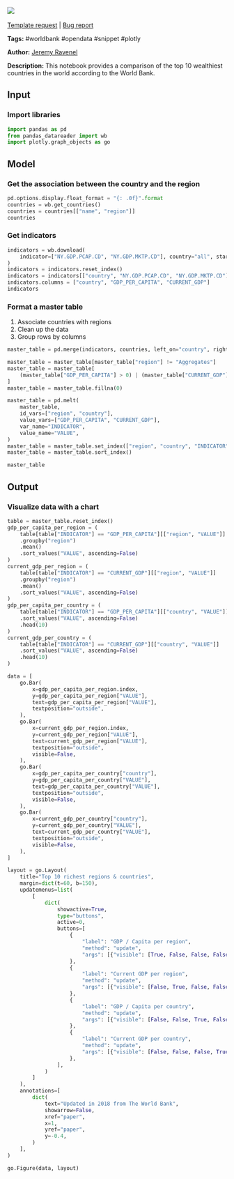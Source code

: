 <a href="https://app.naas.ai/user-redirect/naas/downloader?url=https://raw.githubusercontent.com/jupyter-naas/awesome-notebooks/master/WorldBank/WorldBank_Richest_countries_top10.ipynb" target="_parent"><img src="https://naasai-public.s3.eu-west-3.amazonaws.com/open_in_naas.svg"/></a><br><br><a href="https://github.com/jupyter-naas/awesome-notebooks/issues/new?assignees=&labels=&template=template-request.md&title=Tool+-+Action+of+the+notebook+">Template request</a> | <a href="https://github.com/jupyter-naas/awesome-notebooks/issues/new?assignees=&labels=bug&template=bug_report.md&title=WorldBank+-+Richest+countries+top10:+Error+short+description">Bug report</a>

**Tags:** #worldbank #opendata #snippet #plotly

**Author:** [Jeremy Ravenel](https://www.linkedin.com/in/ACoAAAJHE7sB5OxuKHuzguZ9L6lfDHqw--cdnJg/)

**Description:** This notebook provides a comparison of the top 10 wealthiest countries in the world according to the World Bank.

## Input

### Import libraries


```python
import pandas as pd
from pandas_datareader import wb
import plotly.graph_objects as go
```

## Model

### Get the association between the country and the region


```python
pd.options.display.float_format = "{: .0f}".format
countries = wb.get_countries()
countries = countries[["name", "region"]]
countries
```

### Get indicators



```python
indicators = wb.download(
    indicator=["NY.GDP.PCAP.CD", "NY.GDP.MKTP.CD"], country="all", start=2018, end=2018
)
indicators = indicators.reset_index()
indicators = indicators[["country", "NY.GDP.PCAP.CD", "NY.GDP.MKTP.CD"]]
indicators.columns = ["country", "GDP_PER_CAPITA", "CURRENT_GDP"]
indicators
```

### Format a master table

1. Associate countries with regions
1. Clean up the data
1. Group rows by columns 


```python
master_table = pd.merge(indicators, countries, left_on="country", right_on="name")

master_table = master_table[master_table["region"] != "Aggregates"]
master_table = master_table[
    (master_table["GDP_PER_CAPITA"] > 0) | (master_table["CURRENT_GDP"] > 0)
]
master_table = master_table.fillna(0)

master_table = pd.melt(
    master_table,
    id_vars=["region", "country"],
    value_vars=["GDP_PER_CAPITA", "CURRENT_GDP"],
    var_name="INDICATOR",
    value_name="VALUE",
)
master_table = master_table.set_index(["region", "country", "INDICATOR"])
master_table = master_table.sort_index()

master_table
```

## Output

### Visualize data with a chart


```python
table = master_table.reset_index()
gdp_per_capita_per_region = (
    table[table["INDICATOR"] == "GDP_PER_CAPITA"][["region", "VALUE"]]
    .groupby("region")
    .mean()
    .sort_values("VALUE", ascending=False)
)
current_gdp_per_region = (
    table[table["INDICATOR"] == "CURRENT_GDP"][["region", "VALUE"]]
    .groupby("region")
    .mean()
    .sort_values("VALUE", ascending=False)
)
gdp_per_capita_per_country = (
    table[table["INDICATOR"] == "GDP_PER_CAPITA"][["country", "VALUE"]]
    .sort_values("VALUE", ascending=False)
    .head(10)
)
current_gdp_per_country = (
    table[table["INDICATOR"] == "CURRENT_GDP"][["country", "VALUE"]]
    .sort_values("VALUE", ascending=False)
    .head(10)
)

data = [
    go.Bar(
        x=gdp_per_capita_per_region.index,
        y=gdp_per_capita_per_region["VALUE"],
        text=gdp_per_capita_per_region["VALUE"],
        textposition="outside",
    ),
    go.Bar(
        x=current_gdp_per_region.index,
        y=current_gdp_per_region["VALUE"],
        text=current_gdp_per_region["VALUE"],
        textposition="outside",
        visible=False,
    ),
    go.Bar(
        x=gdp_per_capita_per_country["country"],
        y=gdp_per_capita_per_country["VALUE"],
        text=gdp_per_capita_per_country["VALUE"],
        textposition="outside",
        visible=False,
    ),
    go.Bar(
        x=current_gdp_per_country["country"],
        y=current_gdp_per_country["VALUE"],
        text=current_gdp_per_country["VALUE"],
        textposition="outside",
        visible=False,
    ),
]

layout = go.Layout(
    title="Top 10 richest regions & countries",
    margin=dict(t=60, b=150),
    updatemenus=list(
        [
            dict(
                showactive=True,
                type="buttons",
                active=0,
                buttons=[
                    {
                        "label": "GDP / Capita per region",
                        "method": "update",
                        "args": [{"visible": [True, False, False, False]}],
                    },
                    {
                        "label": "Current GDP per region",
                        "method": "update",
                        "args": [{"visible": [False, True, False, False]}],
                    },
                    {
                        "label": "GDP / Capita per country",
                        "method": "update",
                        "args": [{"visible": [False, False, True, False]}],
                    },
                    {
                        "label": "Current GDP per country",
                        "method": "update",
                        "args": [{"visible": [False, False, False, True]}],
                    },
                ],
            )
        ]
    ),
    annotations=[
        dict(
            text="Updated in 2018 from The World Bank",
            showarrow=False,
            xref="paper",
            x=1,
            yref="paper",
            y=-0.4,
        )
    ],
)

go.Figure(data, layout)
```
